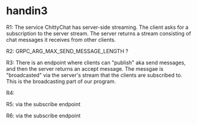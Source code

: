 # handin3

R1: The service ChittyChat has server-side streaming. The client asks for a subscription to the server stream. The server returns a stream consisting of chat messages it receives from other clients. 

R2: GRPC_ARG_MAX_SEND_MESSAGE_LENGTH ?

R3: There is an endpoint where clients can "publish" aka send messages, and then the server returns an accept message. The messgae is "broadcasted" via the server's stream that the clients are subscribed to. This is the broadcasting part of our program.

R4: 

R5: via the subscribe endpoint

R6: via the subscribe endpoint

